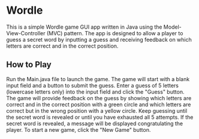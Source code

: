 # Wordle

This is a simple Wordle game GUI app written in Java using the Model-View-Controller (MVC) pattern. The app is designed to allow a player to guess a secret word by inputting a guess and receiving feedback on which letters are correct and in the correct position.

## How to Play

Run the Main.java file to launch the game.
The game will start with a blank input field and a button to submit the guess.
Enter a guess of 5 letters (lowercase letters only) into the input field and click the "Guess" button.
The game will provide feedback on the guess by showing which letters are correct and in the correct position with a green circle and which letters are correct but in the wrong position with a yellow circle.
Keep guessing until the secret word is revealed or until you have exhausted all 5 attempts.
If the secret word is revealed, a message will be displayed congratulating the player.
To start a new game, click the "New Game" button.
